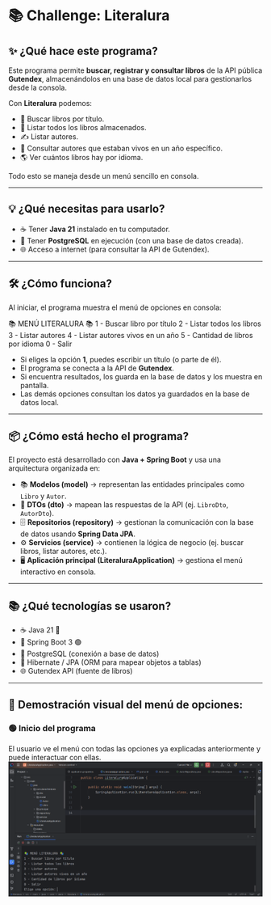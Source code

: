 # 📚 Challenge: Literalura

## ✨ ¿Qué hace este programa?
Este programa permite **buscar, registrar y consultar libros** de la API pública **Gutendex**, almacenándolos en una base de datos local para gestionarlos desde la consola.

Con **Literalura** podemos:
- 🔎 Buscar libros por título.  
- 📖 Listar todos los libros almacenados.  
- ✍️ Listar autores.  
- 📅 Consultar autores que estaban vivos en un año específico.  
- 🌎 Ver cuántos libros hay por idioma.  

Todo esto se maneja desde un menú sencillo en consola.

---

## 💡 ¿Qué necesitas para usarlo?
- ☕ Tener **Java 21** instalado en tu computador.  
- 🐘 Tener **PostgreSQL** en ejecución (con una base de datos creada).  
- 🌐 Acceso a internet (para consultar la API de Gutendex).  

---

## 🛠️ ¿Cómo funciona?
Al iniciar, el programa muestra el menú de opciones en consola:


📚 MENÚ LITERALURA 📚
1 - Buscar libro por título
2 - Listar todos los libros
3 - Listar autores
4 - Listar autores vivos en un año
5 - Cantidad de libros por idioma
0 - Salir


- Si eliges la opción **1**, puedes escribir un título (o parte de él).  
- El programa se conecta a la API de **Gutendex**.  
- Si encuentra resultados, los guarda en la base de datos y los muestra en pantalla.  
- Las demás opciones consultan los datos ya guardados en la base de datos local.  

---

## 📦 ¿Cómo está hecho el programa?
El proyecto está desarrollado con **Java + Spring Boot** y usa una arquitectura organizada en:

- 📚 **Modelos (model)** → representan las entidades principales como `Libro` y `Autor`.  
- 📄 **DTOs (dto)** → mapean las respuestas de la API (ej. `LibroDto`, `AutorDto`).  
- 🗄️ **Repositorios (repository)** → gestionan la comunicación con la base de datos usando **Spring Data JPA**.  
- ⚙️ **Servicios (service)** → contienen la lógica de negocio (ej. buscar libros, listar autores, etc.).  
- 🖥️ **Aplicación principal (LiteraluraApplication)** → gestiona el menú interactivo en consola.  

---

## 📚 ¿Qué tecnologías se usaron?
- ☕ Java 21 🚀  
- 🌱 Spring Boot 3 🟢  
- 🐘 PostgreSQL (conexión a base de datos)  
- 📂 Hibernate / JPA (ORM para mapear objetos a tablas)  
- 🌐 Gutendex API (fuente de libros)  

---

## 📸 Demostración visual del menú de opciones:
### 🟢 Inicio del programa
El usuario ve el menú con todas las opciones ya explicadas anteriormente y puede interactuar con ellas.
![inicio](./captura1.png)


 
